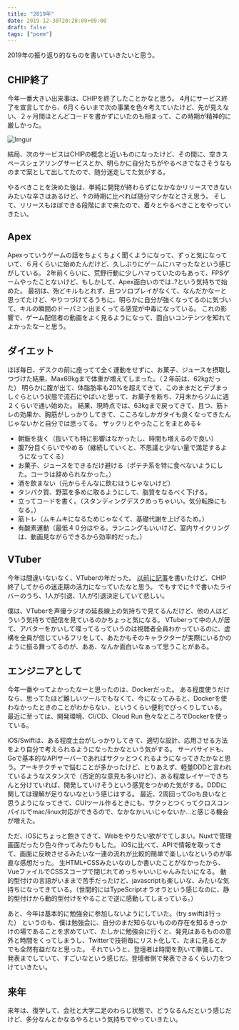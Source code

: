 ```yaml
---
title: "2019年"
date: 2019-12-30T20:28:09+09:00
draft: false
tags: ["poem"]
---
```


2019年の振り返り的なものを書いていきたいと思う。

## CHIP終了

今年一番大きい出来事は、CHIPを終了したことかなと思う。
4月にサービス終了を宣言してから、6月くらいまで次の事業を色々考えていたけど、先が見えない、２ヶ月間ほとんどコードを書かずにいたのも相まって、この時期が精神的に厳しかった。

![Imgur](https://i.imgur.com/rvljFP8.png)

結局、次のサービスはCHIPの概念と近いものになったけど、その間に、空きスペースシェアリングサービスとか、明らかに自分たちがやるべきでなさそうなものまで案として出してたので、随分迷走してた気がする。

やるべきことを決めた後は、単純に開発が終わらずになかなかリリースできないみたいな辛さはあるけど、↑の時期に比べれば随分マシかなとさえ思う。
そして、リリースもほぼできる段階にまで来たので、着々とやるべきことをやっていきたい。

## Apex
Apexっていうゲームの話をちょくちょく聞くようになって、ずっと気になっていて、６月くらいに始めたんだけど、久しぶりにゲームにハマったなという感じがしている。
2年前くらいに、荒野行動に少しハマっていたのもあって、FPSゲームやったことないけど、もしかして、Apex面白いのでは..?という気持ちで始めた。
最初は、殆どキルもとれず、且つソロプレイがなくて、なんだかなーと思ってたけど、やりつづけてるうちに、明らかに自分が強くなってるのに気づいて、キルの瞬間のドーパミン出まくってる感覚が中毒になっている。
これの影響で、ゲーム配信者の動画をよく見るようになって、面白いコンテンツを知れてよかったなーと思う。

## ダイエット
ほぼ毎日、デスクの前に座ってて全く運動をせずに、お菓子、ジュースを摂取しつづけた結果、Max69kgまで体重が増えてしまった。（２年前は、62kgだった）
明らかに腹が出て、体脂肪率も20%を超えてきて、このままだとデブまっしぐらという状態で流石にやばいと思って、お菓子を断ち、7月末からジムに週２くらいで通い始めた。
結果、現時点では、63kgまで戻ってきて、且つ、筋トレの効果か、胸筋がしっかりしてきて、こころなしかガタイも良くなってきたんじゃないかと自分では思ってる。
ザックリとやったことをまとめる↓
- 朝飯を抜く（抜いても特に影響はなかったし、時間も増えるので良い）
- 腹7分目くらいでやめる（継続していくと、不思議と少ない量で満足するようになってくる）
- お菓子、ジュースをできるだけ避ける（ポテチ系を特に食べないようにした。コーラは辞められなかった。）
- 酒を飲まない（元からそんなに飲むほうじゃないけど）
- タンパク質、野菜を多めに取るようにして、脂質をなるべく下げる。
- 立ってコードを書く。（スタンディングデスクめっちゃいい。気分転換にもなる。）
- 筋トレ（ムキムキになるためじゃなくて、基礎代謝を上げるため。）
- 有酸素運動（最低４０分はやる。ランニングもいいけど、室内サイクリングは、動画見ながらできるから効率的だった。）


## VTuber
今年は間違いないなく、VTuberの年だった。
[以前に記事](https://memo.touyu.me/posts/vtuber/)を書いたけど、CHIP終了してからの迷走期の活力になっていたなと思う。
でもすでに↑で書いたライバーのうち、1人が引退、1人が引退決定していて悲しい。

僕は、VTuberを声優ラジオの延長線上の気持ちで見てるんだけど、他の人はどういう気持ちで配信を見ているのかちょっと気になる。
VTuberって中の人が居て、アバターをかいして喋ってるっていうのは視聴者全員わかっているのに、虚構を全員が信じているフリをして、あたかもそのキャラクターが実際にいるかのように振る舞ってるのが、ああ、なんか面白いなぁって思うことがある。

## エンジニアとして
今年一番やってよかったなーと思ったのは、Dockerだった。
ある程度使うだけなら、思ってたほど難しいツールでもなくて、今になってみると、Dockerを使わなかったときのことがわからない、というくらい便利でびっくりしている。
最近に至っては、開発環境、CI/CD、Cloud Run 色々なところでDockerを使っている。

iOS/Swiftは、ある程度土台がしっかりしてきて、適切な設計、応用させる方法をより自分で考えられるようになったかなという気がする。
サーバサイドも、Goで基本的なAPIサーバーであればサクッとつくれるようになってきたかなと思う。アーキテクチャで悩むことが多かったけど、とりあえず、軽量DDDと言われているようなスタンスで（否定的な意見も多いけど）、ある程度レイヤーできちんと分けていれば、開発していけそうという感覚をつかめた気がする。DDDに関しては理解が足りないなという感じはする。
最近、2周回ってGoも良いなと思うようになってきて、CUIツール作るときにも、サクッとつくってクロスコンパイルでmac/linux対応ができるので、なかなかいいじゃないか...と感じる機会が増えた。

ただ、iOSにちょっと飽きてきて、Webをやりたい欲がでてしまい。Nuxtで管理画面だったり色々作ってみたりもした。
iOSに比べて、APIで情報を取ってきて、画面に反映させるみたいな一連の流れが比較的簡単で楽しいなというのが率直な感想だった。
生HTML+CSSみたいなのしか書いたことがなかったから、VueファイルでCSSスコープで閉じれてめっちゃいいじゃんみたいになる。
動的型付けの言語がいままで苦手だったけど、javascriptも楽しいな、みたいな気持ちになってきている。（世間的にはTypeScriptオラオラという感じなのに、静的型付けから動的型付けをやることで逆に感動してしまっている。）

あと、今年は基本的に勉強会に参加しないようにしていた。（try swiftは行った）
というのも、僕は勉強会に、自分のまだ知らないものの存在を知るきっかけの場であることを求めていて、たしかに勉強会に行くと、発見はあるものの意外と時間をくってしまうし、Twitterで技術毎にリスト化して、たまに見るとかでも全然有益だなと思った。
それでいうと、登壇者は時間を割いて準備して、発表までしていて、すごいなという感じだ。登壇者側で発表できるくらい力をつけていきたい。

## 来年

来年は、復学して、会社と大学二足のわらじ状態で、どうなるんだという感じだけど、多分なんとかなるやろという気持ちでやっていきたい。
